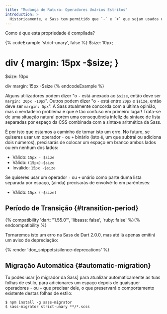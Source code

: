 ```yaml
---
title: "Mudança de Rutura: Operadores Unários Estritos"
introduction: >
  Historicamente, a Sass tem permitido que `-` e `+` que sejam usados de maneiras que as tornam ambíguas se o autor pretendia que fossem operadores binários ou unários. Esta sintaxe confusa está a ser depreciada.
---
```


Como é que esta propriedade é compilada?

{% codeExample 'strict-unary', false %}
  $size: 10px;

  div {
    margin: 15px -$size;
  }
  ===
  $size: 10px

  div
    margin: 15px -$size
{% endcodeExample %}

Alguns utilizadores podem dizer "o `-` está anexado ao `$size`, então deve ser `margin: 20px -10px`". Outros podem dizer "o `-` está entre `20px` e `$size`, então deve ser `margin: 5px`". A Sass atualmente concorda com a última opinião, mas o verdadeiro problema é que é tão confuso em primeiro lugar! Trata-se de uma situação natural porém uma consequência infeliz da sintaxe de lista separadas por espaço da CSS combinada com a sintaxe aritmética da Sass.

É por isto que estamos a caminho de tornar isto um erro. No futuro, se quiseres usar um operador `-` ou `+` binário (isto é, um que subtrai ou adiciona dois números), precisarás de colocar um espaço em branco ambos lados ou em nenhum dos lados:

* Válido: `15px - $size`
* Válido: `(15px)-$size`
* Inválido: `15px -$size`

Se quiseres usar um operador `-` ou `+` unário como parte duma lista separada por espaço, (ainda) precisarás de envolvê-lo em parênteses:

* Válido: `15px (-$size)`

## Período de Transição {#transition-period}

{% compatibility 'dart: "1.55.0"', 'libsass: false', 'ruby: false' %}{% endcompatibility %}

Tornaremos isto um erro na Sass de Dart 2.0.0, mas até lá apenas emitirá um aviso de depreciação:

{% render 'doc_snippets/silence-deprecations' %}

## Migração Automática {#automatic-migration}

Tu podes usar [o migrador da Sass] para atualizar automaticamente as tuas folhas de estilo, para adicionares um espaço depois de quaisquer operadores `-` ou `+` que precisar dele, o que preservará o comportamento existente destas folhas de estilo:

[the Sass migrator]: https://github.com/sass/migrator#readme

```shellsession
$ npm install -g sass-migrator
$ sass-migrator strict-unary **/*.scss
```
